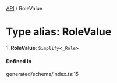 [API](../README.md) / RoleValue

# Type alias: RoleValue

Ƭ **RoleValue**: `Simplify`<`_Role`\>

#### Defined in

generated/schema/index.ts:15

